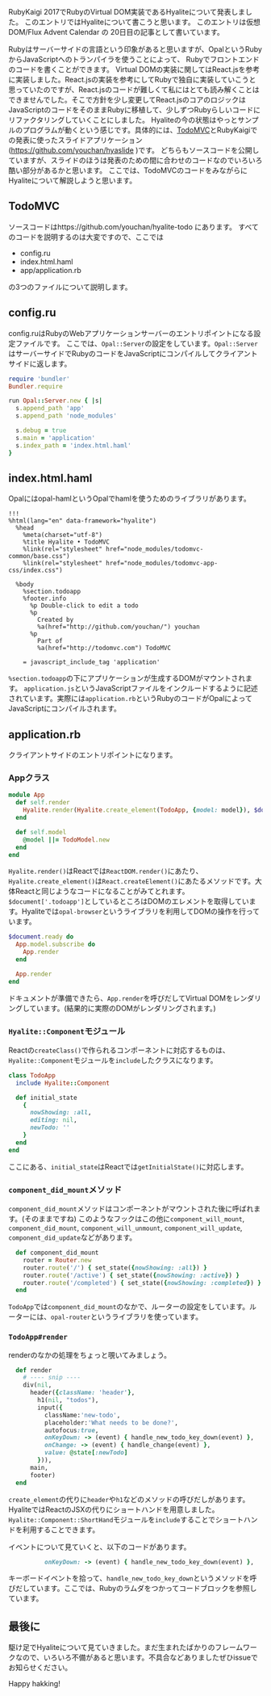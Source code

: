 RubyKaigi 2017でRubyのVirtual DOM実装であるHyaliteについて発表しました。
このエントリではHyaliteについて書こうと思います。
このエントリは仮想DOM/Flux Advent Calendar の 20日目の記事として書いています。

Rubyはサーバーサイドの言語という印象があると思いますが、OpalというRubyからJavaScriptへのトランパイラを使うことによって、
Rubyでフロントエンドのコードを書くことができます。
Virtual DOMの実装に関してはReact.jsを参考に実装しました。React.jsの実装を参考にしてRubyで独自に実装していこうと思っていたのですが、React.jsのコードが難しくて私にはとても読み解くことはできませんでした。そこで方針を少し変更してReact.jsのコアのロジックはJavaScriptのコードをそのままRubyに移植して、少しずつRubyらしいコードにリファクタリングしていくことにしました。
Hyaliteの今の状態はやっとサンプルのプログラムが動くという感じです。具体的には、[TodoMVC](https://github.com/youchan/hyalite-todo)とRubyKaigiでの発表に使ったスライドアプリケーション(https://github.com/youchan/hyaslide )です。
どちらもソースコードを公開していますが、スライドのほうは発表のための間に合わせのコードなのでいろいろ酷い部分があるかと思います。
ここでは、TodoMVCのコードをみながらにHyaliteについて解説しようと思います。

## TodoMVC
ソースコードはhttps://github.com/youchan/hyalite-todo にあります。
すべてのコードを説明するのは大変ですので、ここでは

* config.ru
* index.html.haml
* app/application.rb

の3つのファイルについて説明します。

## config.ru

config.ruはRubyのWebアプリケーションサーバーのエントリポイントになる設定ファイルです。
ここでは、`Opal::Server`の設定をしています。`Opal::Server`はサーバーサイドでRubyのコードをJavaScriptにコンパイルしてクライアントサイドに返します。

```ruby
require 'bundler'
Bundler.require

run Opal::Server.new { |s|
  s.append_path 'app'
  s.append_path 'node_modules'

  s.debug = true
  s.main = 'application'
  s.index_path = 'index.html.haml'
}
```

## index.html.haml
Opalにはopal-hamlというOpalでhamlを使うためのライブラリがあります。

```haml
!!!
%html(lang="en" data-framework="hyalite")
  %head
    %meta(charset="utf-8")
    %title Hyalite • TodoMVC
    %link(rel="stylesheet" href="node_modules/todomvc-common/base.css")
    %link(rel="stylesheet" href="node_modules/todomvc-app-css/index.css")

  %body
    %section.todoapp
    %footer.info
      %p Double-click to edit a todo
      %p
        Created by
        %a(href="http://github.com/youchan/") youchan
      %p
        Part of
        %a(href="http://todomvc.com") TodoMVC

    = javascript_include_tag 'application'
```

`%section.todoapp`の下にアプリケーションが生成するDOMがマウントされます。
`application.js`というJavaScriptファイルをインクルードするように記述されています。実際には`application.rb`というRubyのコードがOpalによってJavaScriptにコンパイルされます。

## application.rb
クライアントサイドのエントリポイントになります。

### Appクラス
```ruby
module App
  def self.render
    Hyalite.render(Hyalite.create_element(TodoApp, {model: model}), $document['.todoapp'])
  end

  def self.model
    @model ||= TodoModel.new
  end
end
```

`Hyalite.render()`はReactでは`ReactDOM.render()`にあたり、`Hyalite.create_element()`は`React.createElement()`にあたるメソッドです。大体Reactと同じようなコードになることがみてとれます。
`$document['.todoapp']`としているところはDOMのエレメントを取得しています。Hyaliteでは`opal-browser`というライブラリを利用してDOMの操作を行っています。

```ruby
$document.ready do
  App.model.subscribe do
    App.render
  end

  App.render
end
```

ドキュメントが準備できたら、`App.render`を呼びだしてVirtual DOMをレンダリングしています。(結果的に実際のDOMがレンダリングされます。)

### `Hyalite::Component`モジュール

Reactの`createClass()`で作られるコンポーネントに対応するものは、`Hyalite::Component`モジュールを`include`したクラスになります。

```ruby
class TodoApp
  include Hyalite::Component

  def initial_state
    {
      nowShowing: :all,
      editing: nil,
      newTodo: ''
    }
  end
end
```

ここにある、`initial_state`はReactでは`getInitialState()`に対応します。

### `component_did_mount`メソッド

`component_did_mount`メソッドはコンポーネントがマウントされた後に呼ばれます。(そのままですね)
このようなフックはこの他に`component_will_mount`, `component_did_mount`, `component_will_unmount`, `component_will_update`, `component_did_update`などがあります。

```ruby
  def component_did_mount
    router = Router.new
    router.route('/') { set_state({nowShowing: :all}) }
    router.route('/active') { set_state({nowShowing: :active}) }
    router.route('/completed') { set_state({nowShowing: :completed}) }
  end
```

`TodoApp`では`component_did_mount`のなかで、ルーターの設定をしています。ルーターには、`opal-router`というライブラリを使っています。

### `TodoApp#render`
renderのなかの処理をちょっと覗いてみましょう。

```ruby
  def render
    # ---- snip ----
    div(nil,
      header({className: 'header'},
        h1(nil, "todos"),
        input({
          className:'new-todo',
          placeholder:'What needs to be done?',
          autofocus:true,
          onKeyDown: -> (event) { handle_new_todo_key_down(event) },
          onChange: -> (event) { handle_change(event) },
          value: @state[:newTodo]
        })),
      main,
      footer)
  end
```

`create_element`の代りに`header`や`h1`などのメソッドの呼びだしがあります。
HyaliteではReactのJSXの代りにショートハンドを用意しました。
`Hyalite::Component::ShortHand`モジュールを`include`することでショートハンドを利用することできます。

イベントについて見ていくと、以下のコードがあります。

```ruby
          onKeyDown: -> (event) { handle_new_todo_key_down(event) },
```

キーボードイベントを拾って、`handle_new_todo_key_down`というメソッドを呼びだしています。ここでは、Rubyのラムダをつかってコードブロックを参照しています。

## 最後に
駆け足でHyaliteについて見ていきました。まだ生まれたばかりのフレームワークなので、いろいろ不備があると思います。不具合などありましたぜひissueでお知らせください。

Happy hakking!
